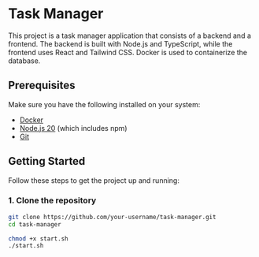 # Task Manager

This project is a task manager application that consists of a backend and a frontend. The backend is built with Node.js and TypeScript, while the frontend uses React and Tailwind CSS. Docker is used to containerize the database.

## Prerequisites

Make sure you have the following installed on your system:

- [Docker](https://docs.docker.com/get-docker/)
- [Node.js 20](https://nodejs.org/) (which includes npm)
- [Git](https://git-scm.com/)

## Getting Started

Follow these steps to get the project up and running:

### 1. Clone the repository

```sh
git clone https://github.com/your-username/task-manager.git
cd task-manager

chmod +x start.sh
./start.sh
